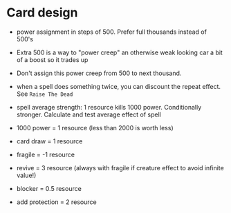 # Card design

- power assignment in steps of 500. Prefer full thousands instead of 500's
- Extra 500 is a way to "power creep" an otherwise weak looking car a bit of a boost so it trades up
- Don't assign this power creep from 500 to next thousand.

- when a spell does something twice, you can discount the repeat effect. See `Raise The Dead`

- spell average strength: 1 resource kills 1000 power. Conditionally stronger. Calculate and test average effect of spell

- 1000 power = 1 resource (less than 2000 is worth less)
- card draw = 1 resource
- fragile = -1 resource
- revive = 3 resource (always with fragile if creature effect to avoid infinite value!)
- blocker = 0.5 resource
- add protection = 2 resource
